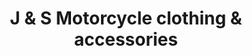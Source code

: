 ---
title: "J & S Motorcycle clothing & accessories"
url: /aberdeen/j-and-s-motorcycle-clothing-and-accessories/
shop: motorcycle
---